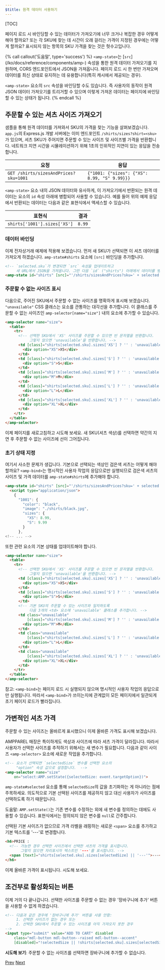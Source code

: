 ```yaml
---
$title: 원격 데이터 사용하기
---
```


[TOC]

페이지 로드 시 바인딩할 수 있는 데이터가 가져오기에 너무 크거나 복잡한 경우 어떻게 해야 할까요? 또는 각 SKU에 찾는 데 시간이 오래 걸리는 가격이 지정된 경우에는 어떻게 할까요? 표시되지 않는 항목의 SKU 가격을 찾는 것은 헛수고입니다.

{% call callout('도움말', type='success') %}
`<amp-state>`는 [`src`](/ko/docs/reference/components/amp-<bind id="attributes"></bind>) 속성을 통한 원격 데이터 가져오기를 지원하며, CORS 엔드포인트에서 JSON을 가져옵니다. 페이지 로드 시 한 번만 가져오며 데이터를 최신 상태로 유지하는 데 유용합니다(특히 캐시에서 제공되는 경우).

`<amp-state>` 요소의 `src` 속성을 바인딩할 수도 있습니다. 즉 사용자의 동작이 원격 JSON 데이터 가져오기를 트리거할 수 있으며 이렇게 가져온 데이터는 페이지에 바인딩할 수 있는 상태가 됩니다.
{% endcall %}

## 주문할 수 있는 셔츠 사이즈 가져오기

샘플을 통해 원격 데이터를 가져와서 SKU의 가격을 찾는 기능을 살펴보겠습니다. `app.js`의 Express.js 개발 서버에는 이미 엔드포인트 `/shirts/sizes?shirt=<sku>`가 있으며, 셔츠 SKU가 주어지면 주문할 수 있는 사이즈 및 사이즈별 가격을 반환합니다. 네트워크 지연 시간을 시뮬레이션하기 위해 1초의 인위적인 지연이 있는 응답을 전송합니다.

|  요청                              |  응답 |
|---------------------------------------|-----------|
| `GET /shirts/sizesAndPrices?sku=1001` | `{"1001: {"sizes": {"XS": 8.99, "S" 9.99}}}` |

`<amp-state>` 요소 내의 JSON 데이터와 유사하게, 이 가져오기에서 반환되는 원격 데이터는 요소의 `id` 속성 아래에 병합되어 사용할 수 있습니다. 예를 들어 위의 예제 응답에서 반환되는 데이터는 다음과 같은 표현식에서 액세스할 수 있습니다.


|  표현식                  |  결과 |
|------------------------------|---------|
| `shirts['1001'].sizes['XS']` | `8.99`  |

### 데이터 바인딩

이제 전자상거래 예제에 적용해 보겠습니다. 먼저 새 SKU가 선택되면 이 셔츠 데이터를 가져오게 하겠습니다. `amp-state#shirts` 요소에 `[src]` 바인딩을 추가합니다.

```html
<!-- `selected.sku`가 변경되면 `src` 속성을 업데이트하고
     새 URL에서 JSON을 가져옵니다. 그런 다음 `id` ("shirts") 아래에서 데이터를 병합합니다. -->
<amp-state id="shirts" [src]="'/shirts/sizesAndPrices?sku=' + selected.sku">
```

### 주문할 수 없는 사이즈 표시

다음으로, 주어진 SKU에서 주문할 수 없는 사이즈를 명확하게 표시해 보겠습니다. `"unavailable"` CSS 클래스는 요소를 관통하는 대각선을 추가합니다. 이 클래스를 주문할 수 없는 사이즈인 `amp-selector[name="size"]` 내의 요소에 추가할 수 있습니다.

```html
<amp-selector name="size">
  <table>
    <tr>
      <!-- 선택한 SKU에서 'XS' 사이즈를 주문할 수 있으면 빈 문자열을 반환합니다.
           그렇지 않으면 'unavailable'을 반환합니다. -->
      <td [class]="shirts[selected.sku].sizes['XS'] ? '' : 'unavailable'">
        <div option="XS">XS</div>
      </td>
      <td [class]="shirts[selected.sku].sizes['S'] ? '' : 'unavailable'">
        <div option="S">S</div>
      </td>
      <td [class]="shirts[selected.sku].sizes['M'] ? '' : 'unavailable'">
        <div option="M">M</div>
      </td>
      <td [class]="shirts[selected.sku].sizes['L'] ? '' : 'unavailable'">
        <div option="L">L</div>
      </td>
      <td [class]="shirts[selected.sku].sizes['XL'] ? '' : 'unavailable'">
        <div option="XL">XL</div>
      </td>
    </tr>
  </table>
</amp-selector>
```

이제 페이지를 새로고침하고 시도해 보세요. 새 SKU(셔츠 색상)를 선택하면 약간의 지연 후 주문할 수 없는 사이즈에 선이 그어집니다.

### 초기 상태 지정

여기서 사소한 문제가 생깁니다. 기본으로 선택되는 색상인 검은색 셔츠는 어떻게 해야 할까요?  `<amp-bind>`는 명시적인 사용자 작업의 응답으로만 실행되므로 검은색 셔츠의 사이즈 및 가격 데이터를 `amp-state#shirts`에 추가해야 합니다.

```html
<amp-state id="shirts" [src]="'/shirts/sizesAndPrices?sku=' + selected.sku">
  <script type="application/json">
    {
      "1001": {
        "color": "black",
        "image": "./shirts/black.jpg",
        "sizes": {
          "XS": 8.99,
          "S": 9.99
        }
      },
<!-- ... -->
```

또한 관련 요소의 기본 상태를 업데이트해야 합니다.

```html
<amp-selector name="size">
  <table>
    <tr>
      <!-- 선택한 SKU에서 'XS' 사이즈를 주문할 수 있으면 빈 문자열을 반환합니다.
           그렇지 않으면 'unavailable'을 반환합니다. -->
      <td [class]="shirts[selected.sku].sizes['XS'] ? '' : 'unavailable'">
        <div option="XS">XS</div>
      </td>
      <td [class]="shirts[selected.sku].sizes['S'] ? '' : 'unavailable'">
        <div option="S">S</div>
      </td>
      <!-- 기본 SKU의 주문할 수 있는 사이즈와 일치하도록
           다음 3개의 <td> 요소에 'unavailable' 클래스를 추가합니다. -->
      <td class="unavailable"
          [class]="shirts[selected.sku].sizes['M'] ? '' : 'unavailable'">
        <div option="M">M</div>
      </td>
      <td class="unavailable"
          [class]="shirts[selected.sku].sizes['L'] ? '' : 'unavailable'">
        <div option="L">L</div>
      </td>
      <td class="unavailable"
          [class]="shirts[selected.sku].sizes['XL'] ? '' : 'unavailable'">
        <div option="XL">XL</div>
      </td>
    </tr>
  </table>
</amp-selector>
```

참고: `<amp-bind>`는 페이지 로드 시 실행되지 않으며 명시적인 사용자 작업의 응답으로만 실행됩니다. 따라서 `<amp-bind>`가 쓰이는지에 관계없이 모든 페이지에서 일관되게 초기 페이지 로드가 빨라집니다.

## 가변적인 셔츠 가격

주문할 수 있는 사이즈는 올바르게 표시했으니 이제 올바른 가격도 표시해 보겠습니다.

AMPPAREL 매장은 특이하게도 색상과 사이즈에 따라 셔츠 가격이 달라집니다. 따라서 사용자가 선택한 사이즈를 추적하기 위해서는 새 변수가 필요합니다. 다음과 같이 사이즈 `<amp-selector>` 요소에 새로운 작업을 추가합니다.

```html
<!-- 요소가 선택되면 `selectedSize` 변수를 선택한 요소의
     "option" 속성 값으로 설정합니다.  -->
<amp-selector name="size"
    on="select:AMP.setState({selectedSize: event.targetOption})">
```

`amp-state#selected` 요소를 통해 `selectedSize`의 값을 초기화하는 게 아니라는 점에 주목하세요. 의도적으로 기본 선택된 사이즈를 제공하지 않고 대신 사용자가 사이즈를 선택하도록 하기 때문입니다.

도움말: `AMP.setState()`는 기존 변수를 수정하는 외에 새 변수를 정의하는 데에도 사용할 수 있습니다. 표현식에서는 정의되지 않은 변수를 `null`로 간주합니다.

선택된 기본 사이즈가 없으므로 가격 라벨을 래핑하는 새로운 `<span>` 요소를 추가하고 기본 텍스트를 '---'로 변경합니다.

```html
<h6>PRICE :
  <!-- 가능한 경우 선택한 사이즈에서 선택한 셔츠의 가격을 표시합니다.
       그렇지 않으면 자리표시자 텍스트인 '---'를 표시합니다. -->
  <span [text]="shirts[selected.sku].sizes[selectedSize] || '---'">---</span>
</h6>
```

이제 올바른 가격이 표시됩니다. 시도해 보세요.

## 조건부로 활성화되는 버튼

이제 거의 다 끝나갑니다. 선택한 사이즈를 주문할 수 없는 경우 '장바구니에 추가' 버튼을 사용할 수 없게 하겠습니다.

```html
<!-- 다음과 같은 경우에 '장바구니에 추가' 버튼을 사용 안함:
     1. 선택한 사이즈가 없는 경우 또는
     2. 선택한 SKU에서 주문할 수 있는 사이즈를 아직 가져오지 못한 경우
-->
<input type="submit" value="ADD TO CART" disabled
    class="mdl-button mdl-button--raised mdl-button--accent"
    [disabled]="!selectedSize || !shirts[selected.sku].sizes[selectedSize]">
```

**시도해 보기**: 주문할 수 없는 사이즈를 선택하면 장바구니에 추가할 수 없습니다.

<div class="prev-next-buttons">
  <a class="button prev-button" href="/ko/docs/interaction_dynamic/interactivity/advanced-interactivity.html"><span class="arrow-prev">Prev</span></a>
  <a class="button next-button" href="/ko/docs/interaction_dynamic/interactivity/wrapping-up.html"><span class="arrow-next">Next</span></a>
</div>

